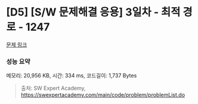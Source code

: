# [D5] [S/W 문제해결 응용] 3일차 - 최적 경로 - 1247 

[문제 링크](https://swexpertacademy.com/main/code/problem/problemDetail.do?contestProbId=AV15OZ4qAPICFAYD) 

### 성능 요약

메모리: 20,956 KB, 시간: 334 ms, 코드길이: 1,737 Bytes



> 출처: SW Expert Academy, https://swexpertacademy.com/main/code/problem/problemList.do